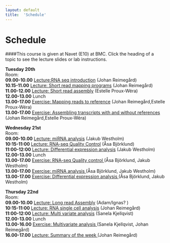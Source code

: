 ```yaml
---
layout: default
title:  'Schedule'
---
```


# Schedule

####This course is given at Navet (E10) at BMC. Click the heading of a topic to see the lecture slides or lab instructions.

**Tuesday 20th**  
Room:  
**09.00-10.00** [Lecture:RNA seq introduction](slides/not_yet_available.pdf) (Johan Reimegård)  
**10.15-11.00** [Lecture: Short read mapping programs](slides/not_yet_available.pdf) (Johan Reimegård)  
**11.00-12.00** [Lecture: Short read assembly](slides/not_yet_available.pdf) (Estelle Proux-Wéra)  
**12.00-13.00** Lunch  
**13.00-17.00** [Exercise: Mapping reads to reference](labs/) (Johan Reimegård,Estelle Proux-Wéra)  
**13.00-17.00** [Exercise: Assembling transcripts with and without references ](labs/test) (Johan Reimegård,Estelle Proux-Wéra)  


**Wednesday 21st**  
Room:  
**09.00-10.00** [Lecture: miRNA analysis](slides/not_yet_available.pdf) (Jakub Westholm)  
**10:15-11:00** [Lecture: RNA-seq Quality Control](slides/not_yet_available.pdf) (Åsa Björklund)  
**11:00-12:00** [Lecture: Differential expression analysis](slides/not_yet_available.pdf) (Jakub Westholm)  
**12.00-13.00** Lunch  
**13.00-17.00** [Exercise: RNA-seq Quality control ](labs/) (Åsa Björklund, Jakub Westholm)  
**13.00-17.00** [Exercise: miRNA analysis ](labs/) (Åsa Björklund, Jakub Westholm)  
**13.00-17.00** [Exercise: Differential expression analysis ](labs/) (Åsa Björklund, Jakub Westholm)  


**Thursday 22nd**  
Room:  
**09.00-10.00** [Lecture: Long read Assembly](slides/not_yet_available.pdf) (Adam/Ignas? )  
**10:15-11:00** [Lecture: RNA single cell analysis](slides/not_yet_available.pdf) (Johan Reimegård)  
**11:00-12:00** [Lecture: Multi variate analysis](slides/not_yet_available.pdf) (Sanela Kjellqvist)  
**12.00-13.00** Lunch  
**13.00-16.00** [Exercise: Multivariate analysis ](labs/) (Sanela Kjellqvist, Johan Reimegård)  
**16.00-17.00** [Lecture: Summary of the week ](labs/) (Johan Reimegård)  

